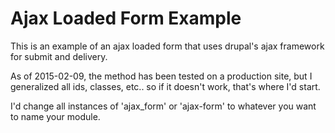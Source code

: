# Ajax Loaded Form Example

This is an example of an ajax loaded form that uses drupal's ajax framework for submit and delivery.

As of 2015-02-09, the method has been tested on a production site, but I generalized all ids, classes, etc.. so if it doesn't work, that's where I'd start. 

I'd change all instances of 'ajax_form' or 'ajax-form' to whatever you want to name your module.

